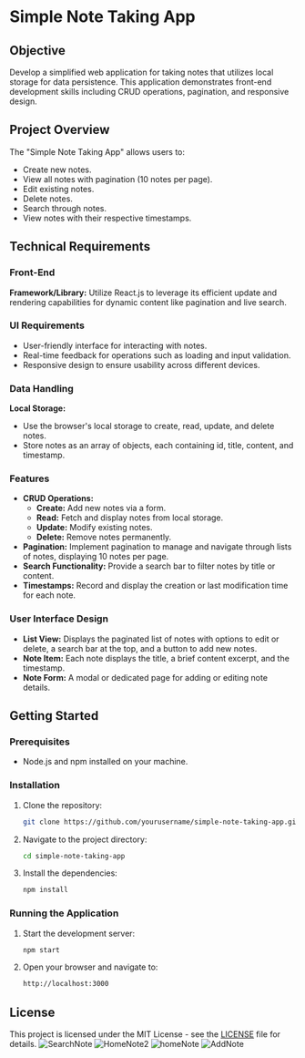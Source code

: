 # Simple Note Taking App

## Objective

Develop a simplified web application for taking notes that utilizes local storage for data persistence. This application demonstrates front-end development skills including CRUD operations, pagination, and responsive design.

## Project Overview

The "Simple Note Taking App" allows users to:

- Create new notes.
- View all notes with pagination (10 notes per page).
- Edit existing notes.
- Delete notes.
- Search through notes.
- View notes with their respective timestamps.

## Technical Requirements

### Front-End

**Framework/Library:** Utilize React.js to leverage its efficient update and rendering capabilities for dynamic content like pagination and live search.

### UI Requirements

- User-friendly interface for interacting with notes.
- Real-time feedback for operations such as loading and input validation.
- Responsive design to ensure usability across different devices.

### Data Handling

**Local Storage:**

- Use the browser's local storage to create, read, update, and delete notes.
- Store notes as an array of objects, each containing id, title, content, and timestamp.

### Features

- **CRUD Operations:**
  - **Create:** Add new notes via a form.
  - **Read:** Fetch and display notes from local storage.
  - **Update:** Modify existing notes.
  - **Delete:** Remove notes permanently.
- **Pagination:** Implement pagination to manage and navigate through lists of notes, displaying 10 notes per page.
- **Search Functionality:** Provide a search bar to filter notes by title or content.
- **Timestamps:** Record and display the creation or last modification time for each note.

### User Interface Design

- **List View:** Displays the paginated list of notes with options to edit or delete, a search bar at the top, and a button to add new notes.
- **Note Item:** Each note displays the title, a brief content excerpt, and the timestamp.
- **Note Form:** A modal or dedicated page for adding or editing note details.

## Getting Started

### Prerequisites

- Node.js and npm installed on your machine.

### Installation

1. Clone the repository:
   ```sh
   git clone https://github.com/yourusername/simple-note-taking-app.git
   ```
2. Navigate to the project directory:
   ```sh
   cd simple-note-taking-app
   ```
3. Install the dependencies:
   ```sh
   npm install
   ```

### Running the Application

1. Start the development server:
   ```sh
   npm start
   ```
2. Open your browser and navigate to:
   ```sh
   http://localhost:3000
   ```
## License

This project is licensed under the MIT License - see the [LICENSE](LICENSE) file for details.
![SearchNote](https://github.com/user-attachments/assets/50ef0635-2ed9-43a9-9056-dad36d2e0518)
![HomeNote2](https://github.com/user-attachments/assets/a9681511-fcbb-404f-b932-9200298bb82d)
![homeNote](https://github.com/user-attachments/assets/fc918e15-c70f-4761-a1c5-7bc3aba8697a)
![AddNote](https://github.com/user-attachments/assets/4551ad7b-6ae3-44ea-a9d9-71a84801d718)

